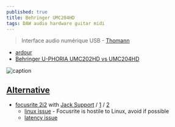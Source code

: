 ```yaml
---
published: true
title: Behringer UMC204HD
tags: DAW audio hardware guitar midi
---
```

> Interface audio numérique USB - [Thomann](https://www.thomann.de/fr/behringer_u_phoria_umc204hd.htm?ref=intl&shp=eyJjb3VudHJ5IjoiZnIiLCJjdXJyZW5jeSI6MiwibGFuZ3VhZ2UiOiJmciJ9)

- [ardour](https://discourse.ardour.org/t/behringer-umc204hd-and-umc404hd/104756)
- [Behringer U-PHORIA UMC202HD vs UMC204HD](https://www.youtube.com/watch?v=g3xgw1U8sIg)

![caption](https://images.static-thomann.de/pics/bdb/359082/12426217_800.jpg)

## [Alternative](https://wiki.linuxaudio.org/wiki/hardware_support)

- [focusrite 2i2](https://focusrite.com/en/usb-audio-interface/scarlett/scarlett-2i2) with [Jack Support](https://dragly.org/2014/01/12/focusrite-scarlett-2i2-flawlessly-working-on-ubuntu-with-jack/) / [1](http://linuxmao.org/Focusrite+Scarlett+2i2) / [2](https://tuxicoman.jesuislibre.net/2016/09/focusrite-2i2-2eme-generation-sous-linux.html)
	- [linux issue](https://feaneron.com/2021/04/20/focusrite-is-hostile-to-linux-avoid-if-possible/) - Focusrite is hostile to Linux, avoid if possible
	- [latency issue](https://askubuntu.com/questions/1261052/how-to-setup-my-scarlett-2i2)


